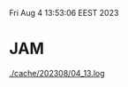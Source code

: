 Fri Aug  4 13:53:06 EEST 2023
# JAM
<a href='./cache/202308/04_13.log'>./cache/202308/04_13.log</a>

